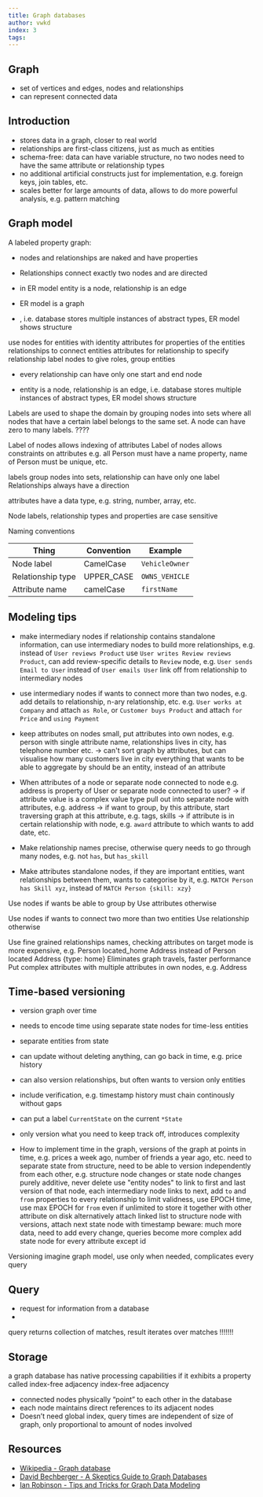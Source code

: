 ```yaml
---
title: Graph databases
author: vwkd
index: 3
tags:
---
```


<!-- ToDo: Finish -->

## Graph

- set of vertices and edges, nodes and relationships
- can represent connected data



## Introduction

- stores data in a graph, closer to real world
- relationships are first-class citizens, just as much as entities
- schema-free: data can have variable structure, no two nodes need to have the same attribute or relationship types
- no additional artificial constructs just for implementation, e.g. foreign keys, join tables, etc.
- scales better for large amounts of data, allows to do more powerful analysis, e.g. pattern matching



## Graph model

A labeled property graph:
- nodes and relationships are naked and have properties
- Relationships connect exactly two nodes and are directed



- in ER model entity is a node, relationship is an edge
- ER model is a graph
- , i.e. database stores multiple instances of abstract types, ER model shows structure

use nodes for entities with identity
attributes for properties of the entities
relationships to connect entities
attributes for relationship to specify relationship
label nodes to give roles, group entities

- every relationship can have only one start and end node


- entity is a node, relationship is an edge, i.e. database stores multiple instances of abstract types, ER model shows structure

Labels are used to shape the domain by grouping nodes into sets where all nodes that have a certain label belongs to the same set.
A node can have zero to many labels. ????


Label of nodes allows indexing of attributes
Label of nodes allows constraints on attributes
e.g. all Person must have a name property, name of Person must be unique, etc.

labels group nodes into sets, relationship can have only one label
Relationships always have a direction

attributes have a data type, e.g. string, number, array, etc.

Node labels, relationship types and properties are case sensitive

Naming conventions

| Thing | Convention | Example |
| - | - | - |
| Node label | CamelCase | `VehicleOwner` |
| Relationship type | UPPER_CASE | `OWNS_VEHICLE` |
| Attribute name | camelCase | `firstName` |



## Modeling tips

- make intermediary nodes if relationship contains standalone information, can use intermediary nodes to build more relationships, e.g. instead of `User reviews Product` use `User writes Review reviews Product`, can add review-specific details to `Review` node, e.g. `User sends Email to User` instead of `User emails User`
link off from relationship to intermediary nodes
- use intermediary nodes if wants to connect more than two nodes, e.g. add details to relationship, n-ary relationship, etc.
e.g. `User works at Company` and attach `as Role`, or `Customer buys Product` and attach `for Price` and `using Payment`
- keep attributes on nodes small, put attributes into own nodes, e.g. person with single attribute name, relationships lives in city, has telephone number etc.
-> can't sort graph by attributes, but can visualise how many customers live in city
everything that wants to be able to aggregate by should be an entity, instead of an attribute
- When attributes of a node or separate node connected to node
e.g. address is property of User or separate node connected to user?
-> if attribute value is a complex value type pull out into separate node with attributes, e.g. address
-> if want to group, by this attribute, start traversing graph at this attribute, e.g. tags, skills
-> if attribute is in certain relationship with node, e.g. `award` attribute to which wants to add date, etc.

- Make relationship names precise, otherwise query needs to go through many nodes, e.g. not `has`, but `has_skill`

- Make attributes standalone nodes, if they are important entities, want relationships between them, wants to categorise by it, e.g. `MATCH Person has Skill xyz`, instead of `MATCH Person {skill: xzy}`


Use nodes if wants be able to group by
Use attributes otherwise

Use nodes if wants to connect two more than two entities
Use relationship otherwise

Use fine grained relationships names, checking attributes on target mode is more expensive, e.g. Person located_home Address instead of Person located Address {type: home}
Eliminates graph travels, faster performance
Put complex attributes with multiple attributes in own nodes, e.g. Address




## Time-based versioning

- version graph over time
- needs to encode time using separate state nodes for time-less entities

- separate entities from state


- can update without deleting anything, can go back in time, e.g. price history
- can also version relationships, but often wants to version only entities
- include verification, e.g. timestamp history must chain continously without gaps
- can put a label `CurrentState` on the current `*State`
- only version what you need to keep track off, introduces complexity

- How to implement time in the graph, versions of the graph at points in time, e.g. prices a week ago, number of friends a year ago, etc.
need to separate state from structure, need to be able to version independently from each other, e.g. structure node changes or state node changes
purely additive, never delete
use "entity nodes" to link to first and last version of that node, each intermediary node links to next,
add `to` and `from` properties to every relationship to limit validness, use EPOCH time, use max EPOCH for `from` even if unlimited to store it together with other attribute on disk
alternatively attach linked list to structure node with versions, attach next state node with timestamp
beware: much more data, need to add every change, queries become more complex
add state node for every attribute except id

Versioning imagine graph model, use only when needed, complicates every query


## Query

- request for information from a database
- 
query returns collection of matches, result iterates over matches !!!!!!!


## Storage

a graph database has native processing capabilities if it exhibits a property called index-free adjacency
index-free adjacency
- connected nodes physically “point” to each other in the database
- each node maintains direct references to its adjacent nodes
- Doesn’t need global index, query times are independent of size of graph, only proportional to amount of nodes involved





## Resources

- [Wikipedia - Graph database](https://en.wikipedia.org/wiki/Graph_database)
- [David Bechberger - A Skeptics Guide to Graph Databases](https://www.youtube.com/watch?v=yOYodfN84N4)
- [Ian Robinson - Tips and Tricks for Graph Data Modeling](https://www.youtube.com/watch?v=78r0MgH0u0w)